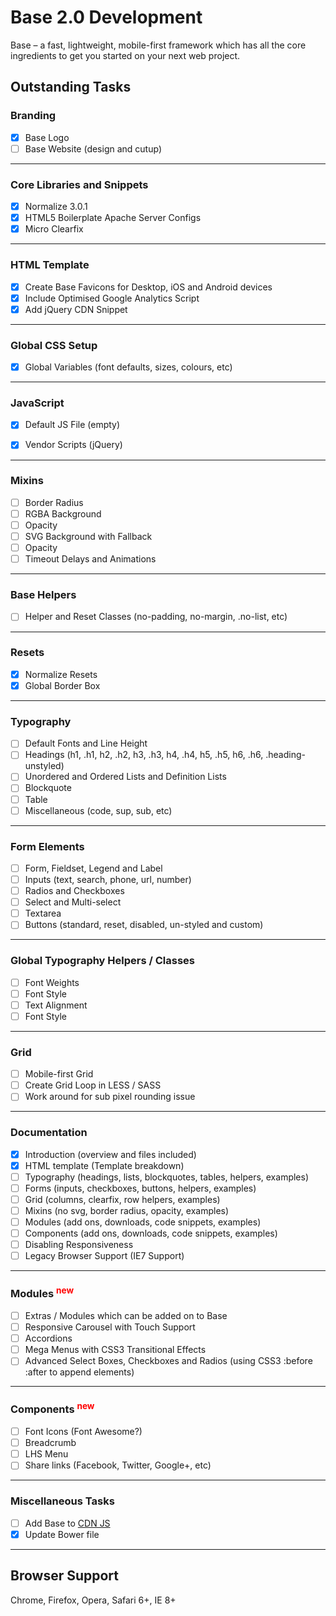 # Base 2.0 Development
Base – a fast, lightweight, mobile-first framework which has all the core ingredients to get you started on your next web project.

## Outstanding Tasks

### Branding
- [x] Base Logo
- [ ] Base Website (design and cutup)

* * *

### Core Libraries and Snippets
- [x] Normalize 3.0.1
- [x] HTML5 Boilerplate Apache Server Configs
- [x] Micro Clearfix

* * *

### HTML Template
- [x] Create Base Favicons for Desktop, iOS and Android devices
- [x] Include Optimised Google Analytics Script
- [x] Add jQuery CDN Snippet

* * *

### Global CSS Setup
- [x] Global Variables (font defaults, sizes, colours, etc)

* * *

### JavaScript
- [x] Default JS File (empty)
- [x] Vendor Scripts (jQuery)


* * *

### Mixins
- [ ] Border Radius
- [ ] RGBA Background
- [ ] Opacity
- [ ] SVG Background with Fallback
- [ ] Opacity
- [ ] Timeout Delays and Animations

* * *

### Base Helpers
- [ ] Helper and Reset Classes (no-padding, no-margin, .no-list, etc)

* * *
### Resets
- [x] Normalize Resets
- [x] Global Border Box

* * *

### Typography
- [ ] Default Fonts and Line Height
- [ ] Headings (h1, .h1, h2, .h2, h3, .h3, h4, .h4, h5, .h5, h6, .h6, .heading-unstyled)
- [ ] Unordered and Ordered Lists and Definition Lists
- [ ] Blockquote
- [ ] Table
- [ ] Miscellaneous (code, sup, sub, etc)

* * *

### Form Elements
- [ ] Form, Fieldset, Legend and Label
- [ ] Inputs (text, search, phone, url, number)
- [ ] Radios and Checkboxes
- [ ] Select and Multi-select
- [ ] Textarea
- [ ] Buttons (standard, reset, disabled, un-styled and custom)

* * *

### Global Typography Helpers / Classes
- [ ] Font Weights
- [ ] Font Style
- [ ] Text Alignment
- [ ] Font Style

* * *

### Grid
- [ ] Mobile-first Grid
- [ ] Create Grid Loop in LESS / SASS
- [ ] Work around for sub pixel rounding issue

* * *

### Documentation
- [x] Introduction (overview and files included)
- [x] HTML template (Template breakdown)
- [ ] Typography (headings, lists, blockquotes, tables, helpers, examples)
- [ ] Forms (inputs, checkboxes, buttons, helpers, examples)
- [ ] Grid (columns, clearfix, row helpers, examples)
- [ ] Mixins (no svg, border radius, opacity, examples)
- [ ] Modules (add ons, downloads, code snippets, examples)
- [ ] Components (add ons, downloads, code snippets, examples)
- [ ] Disabling Responsiveness
- [ ] Legacy Browser Support (IE7 Support)

* * *

### Modules <sup style="color: red;">new</sup>
- [ ] Extras / Modules which can be added on to Base
- [ ] Responsive Carousel with Touch Support
- [ ] Accordions
- [ ] Mega Menus with CSS3 Transitional Effects
- [ ] Advanced Select Boxes, Checkboxes and Radios (using CSS3 :before :after to append elements)

* * *

### Components <sup style="color: red;">new</sup>
- [ ] Font Icons (Font Awesome?)
- [ ] Breadcrumb
- [ ] LHS Menu
- [ ] Share links (Facebook, Twitter, Google+, etc)

* * *

### Miscellaneous Tasks
- [ ] Add Base to [CDN JS](http://cdnjs.com/)
- [x] Update Bower file

* * *

## Browser Support
Chrome, Firefox, Opera, Safari 6+, IE 8+
